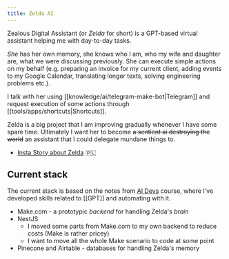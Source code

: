 ```yaml
---
title: Zelda AI
---
```


Zealous Digital Assistant (or _Zelda_ for short) is a GPT-based virtual assistant helping me with day-to-day tasks.

_She_ has her own memory, she knows who I am, who my wife and daughter are, what we were discussing previously. She can execute simple actions on my behalf (e.g. preparing an invoice for my current client, adding events to my Google Calendar, translating longer texts, solving engineering problems etc.).

I talk with her using [[knowledge/ai/telegram-make-bot|Telegram]] and request execution of some actions through [[tools/apps/shortcuts|Shortcuts]].

Zelda is a big project that I am improving gradually whenever I have some spare time. Ultimately I want her to become ~~a sentient ai destroying the world~~ an assistant that I could delegate mundane things to.

- [Insta Story about Zelda](https://www.instagram.com/stories/highlights/17983815089298620/) 🇵🇱

## Current stack

The current stack is based on the notes from [AI Devs](https://aidevs.pl) course, where I've developed skills related to [[GPT]] and automating with it.

- Make.com - a prototypic _backend_ for handling Zelda's _brain_
- NestJS
  - I moved some parts from Make.com to my own backend to reduce costs (Make is rather pricey)
  - I want to move all the whole Make scenario to code at some point
- Pinecone and Airtable - databases for handling Zelda's memory
